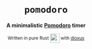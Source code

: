 <div align="center">

  <h1><code>pomodoro</code></h1>

  <strong>A minimalistic [Pomodoro](https://en.wikipedia.org/wiki/Pomodoro_Technique) timer</strong>

  <sub>Written in pure Rust <img src="https://user-images.githubusercontent.com/72769566/174778672-94dcc92e-59ac-48c1-9cf6-71870482feb2.png" width="25" align="center"> with [dioxus](https://github.com/dioxuslabs/dioxus)</sub>
</div>